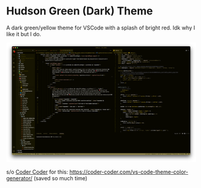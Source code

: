 # Hudson Green (Dark) Theme

A dark green/yellow theme for VSCode with a splash of bright red. Idk why I like it but I do.

![example](screenshot.png)

s/o [Coder Coder](https://www.youtube.com/channel/UCzNf0liwUzMN6_pixbQlMhQ) for this: https://coder-coder.com/vs-code-theme-color-generator/ (saved so much time)
